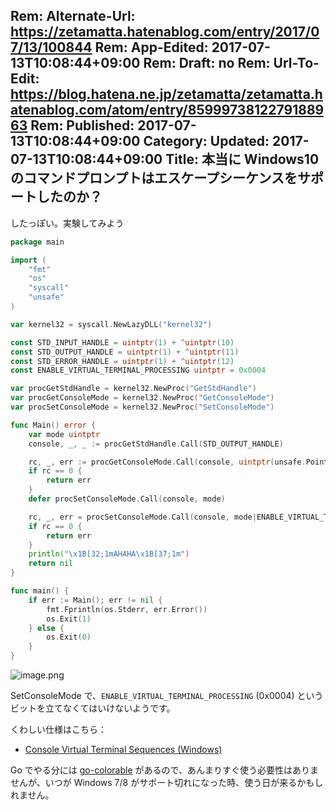 Rem: Alternate-Url: https://zetamatta.hatenablog.com/entry/2017/07/13/100844
Rem: App-Edited: 2017-07-13T10:08:44+09:00
Rem: Draft: no
Rem: Url-To-Edit: https://blog.hatena.ne.jp/zetamatta/zetamatta.hatenablog.com/atom/entry/8599973812279188963
Rem: Published: 2017-07-13T10:08:44+09:00
Category:
Updated: 2017-07-13T10:08:44+09:00
Title: 本当に Windows10 のコマンドプロンプトはエスケープシーケンスをサポートしたのか？
---
したっぽい。実験してみよう

```windows10.go
package main

import (
	"fmt"
	"os"
	"syscall"
	"unsafe"
)

var kernel32 = syscall.NewLazyDLL("kernel32")

const STD_INPUT_HANDLE = uintptr(1) + ^uintptr(10)
const STD_OUTPUT_HANDLE = uintptr(1) + ^uintptr(11)
const STD_ERROR_HANDLE = uintptr(1) + ^uintptr(12)
const ENABLE_VIRTUAL_TERMINAL_PROCESSING uintptr = 0x0004

var procGetStdHandle = kernel32.NewProc("GetStdHandle")
var procGetConsoleMode = kernel32.NewProc("GetConsoleMode")
var procSetConsoleMode = kernel32.NewProc("SetConsoleMode")

func Main() error {
	var mode uintptr
	console, _, _ := procGetStdHandle.Call(STD_OUTPUT_HANDLE)

	rc, _, err := procGetConsoleMode.Call(console, uintptr(unsafe.Pointer(&mode)))
	if rc == 0 {
		return err
	}
	defer procSetConsoleMode.Call(console, mode)

	rc, _, err = procSetConsoleMode.Call(console, mode|ENABLE_VIRTUAL_TERMINAL_PROCESSING)
	if rc == 0 {
		return err
	}
	println("\x1B[32;1mAHAHA\x1B[37;1m")
	return nil
}

func main() {
	if err := Main(); err != nil {
		fmt.Fprintln(os.Stderr, err.Error())
		os.Exit(1)
	} else {
		os.Exit(0)
	}
}
```

![image.png](https://qiita-image-store.s3.amazonaws.com/0/29454/d43e61d5-88b5-a9c1-7dcd-a33c9961159c.png)

SetConsoleMode で、`ENABLE_VIRTUAL_TERMINAL_PROCESSING` (0x0004) というビットを立てなくてはいけないようです。

くわしい仕様はこちら：

* [Console Virtual Terminal Sequences (Windows)](https://msdn.microsoft.com/en-us/library/windows/desktop/mt638032(v=vs.85).aspx)

Go でやる分には [go-colorable](https://github.com/mattn/go-colorable) があるので、あんまりすぐ使う必要性はありませんが、いつが Windows 7/8 がサポート切れになった時、使う日が来るかもしれません。
